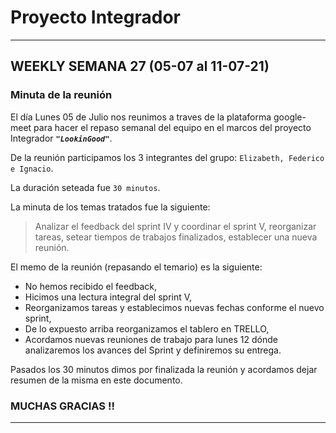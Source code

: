 
# Proyecto Integrador

--------------------------------
## WEEKLY SEMANA 27 (05-07 al 11-07-21)

### Minuta de la reunión

El día Lunes 05 de Julio nos reunimos a traves de la plataforma google-meet
para hacer el repaso semanal del equipo en el marcos del proyecto Integrador ***`"LookinGood"`***. 

De la reunión participamos los 3 integrantes del grupo: `Elizabeth, Federico e Ignacio`.

La duración seteada fue `30 minutos`.

La minuta de los temas tratados fue la siguiente:

> Analizar el feedback del sprint IV y coordinar el sprint V,
> reorganizar tareas,
> setear tiempos de trabajos finalizados,
> establecer una nueva reunión. 

El memo de la reunión (repasando el temario) es la siguiente:

* No hemos recibido el feedback,
* Hicimos una lectura integral del sprint V,
* Reorganizamos tareas y establecimos nuevas fechas conforme el nuevo sprint,
* De lo expuesto arriba reorganizamos el tablero en TRELLO,
* Acordamos nuevas reuniones de trabajo para lunes 12 dónde analizaremos los avances del Sprint y definiremos su entrega.


Pasados los 30 minutos dimos por finalizada la reunión y acordamos dejar resumen de la misma en este documento.

### MUCHAS GRACIAS !!
--------------------------------